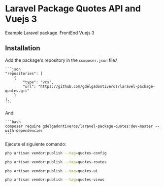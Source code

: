 # Laravel Package Quotes API and Vuejs 3

Example Laravel package.
FrontEnd Vuejs 3

## Installation


Add the package's repository in the `composer.json` file:\
 

 	```json
    "repositories": [
        {
            "type": "vcs",
            "url": "https://github.com/gdelgadontiveros/laravel-package-quotes.git"
        }
    ],
	```
And:

	```bash
	composer require gdelgadontiveros/laravel-package-quotes:dev-master --with-dependencies
	```


Ejecute el siguiente comando:

```bash
php artisan vendor:publish --tag=quotes-config
```
 

```bash
php artisan vendor:publish --tag=quotes-routes
```

```bash
php artisan vendor:publish --tag=quotes-ui
```

```bash
php artisan vendor:publish --tag=quotes-views
```